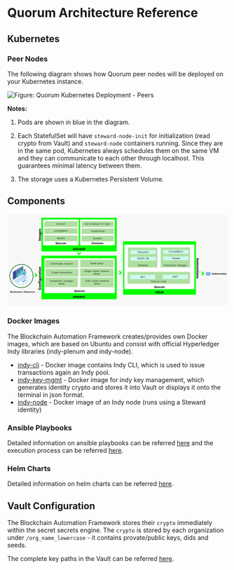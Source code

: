 # Quorum Architecture Reference

## Kubernetes

### Peer Nodes

The following diagram shows how Quorum peer nodes will be deployed on your Kubernetes instance.

![Figure: Quorum Kubernetes Deployment - Peers](../_static/quorum-kubernetes-deployment-peers.png)

**Notes:**

1. Pods are shown in blue in the diagram.

2. Each StatefulSet will have `steward-node-init` for initialization (read crypto from Vault) and `steward-node` containers running. Since they are in the same pod, Kubernetes always schedules them on the same VM and they can communicate to each other through localhost. This guarantees minimal latency between them.

4. The storage uses a Kubernetes Persistent Volume.


## Components

![Figure: Quorum Components](../../images/blockchain-automation-framework-quorum.png)

### Docker Images
The Blockchain Automation Framework creates/provides own Docker images, which are based on Ubuntu and consist with official Hyperledger Indy libraries (indy-plenum and indy-node).

* [indy-cli](https://github.com/hyperledger-labs/blockchain-automation-framework/tree/master/platforms/hyperledger-indy/images/indy-cli) - Docker image contains Indy CLI, which is used to issue transactions again an Indy pool.
* [indy-key-mgmt](https://github.com/hyperledger-labs/blockchain-automation-framework/tree/master/platforms/hyperledger-indy/images/indy-key-mgmt) - Docker image for indy key management, which generates identity crypto and stores it into Vault or displays it onto the terminal in json format.
* [indy-node](https://github.com/hyperledger-labs/blockchain-automation-framework/tree/master/platforms/hyperledger-indy/images/indy-node) - Docker image of an Indy node (runs using a Steward identity)

### Ansible Playbooks
Detailed information on ansible playbooks can be referred [here](../developer/quorum-ansible.md) and the execution process can be referred [here](../operations/setting_dlt.md).

### Helm Charts
Detailed information on helm charts can be referred [here](../developer/quorum-helmcharts.md).

<a  name="vault-config"></a>

## Vault Configuration

The Blockchain Automation Framework stores their `crypto` immediately within the secret secrets engine.
The `crypto` is stored by each organization under `/org_name_lowercase` - it contains provate/public keys, dids and seeds.


The complete key paths in the Vault can be referred [here](certificates_path_list_quorum.md).
